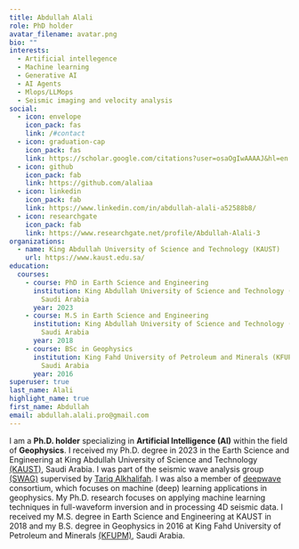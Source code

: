 ```yaml
---
title: Abdullah Alali
role: PhD holder 
avatar_filename: avatar.png
bio: ""
interests:
  - Artificial intellegence
  - Machine learning
  - Generative AI
  - AI Agents 
  - Mlops/LLMops
  - Seismic imaging and velocity analysis
social:
  - icon: envelope
    icon_pack: fas
    link: /#contact
  - icon: graduation-cap
    icon_pack: fas
    link: https://scholar.google.com/citations?user=osaOgIwAAAAJ&hl=en
  - icon: github
    icon_pack: fab
    link: https://github.com/alaliaa
  - icon: linkedin
    icon_pack: fab
    link: https://www.linkedin.com/in/abdullah-alali-a52588b8/
  - icon: researchgate
    icon_pack: fab
    link: https://www.researchgate.net/profile/Abdullah-Alali-3
organizations:
  - name: King Abdullah University of Science and Technology (KAUST)
    url: https://www.kaust.edu.sa/
education:
  courses:
    - course: PhD in Earth Science and Engineering
      institution: King Abdullah University of Science and Technology (KAUST), Thuwal,
        Saudi Arabia
      year: 2023
    - course: M.S in Earth Science and Engineering
      institution: King Abdullah University of Science and Technology (KAUST), Thuwal,
        Saudi Arabia
      year: 2018
    - course: BSc in Geophysics
      institution: King Fahd University of Petroleum and Minerals (KFUPM), Dhahran,
        Saudi Arabia
      year: 2016
superuser: true
last_name: Alali
highlight_name: true
first_name: Abdullah
email: abdullah.alali.pro@gmail.com
---
```

I am a **Ph.D. holder** specializing in **Artificial Intelligence (AI)** within the field of **Geophysics**. I received my Ph.D. degree in 2023 in the Earth Science and Engineering at King Abdullah University of Science and Technology [(KAUST)](https://www.kaust.edu.sa/en), Saudi Arabia. I was part of the seismic wave analysis group [(SWAG)](https://swag-kaust.github.io/swag-paper-template/) supervised by [Tariq Alkhalifah](https://www.kaust.edu.sa/en/study/faculty/tariq-a-alkhalifah). I was also a member of [deepwave](https://deepwave.kaust.edu.sa/) consortium, which focuses on machine (deep) learning applications in geophysics. My Ph.D. research focuses on applying machine learning techniques in full-waveform inversion and in processing 4D seismic data. I received my M.S. degree in Earth Science and Engineering at KAUST in 2018 and my B.S. degree in Geophysics in 2016 at King Fahd University of Petroleum and Minerals [(KFUPM)](http://www.kfupm.edu.sa/Default.aspx), Saudi Arabia.
